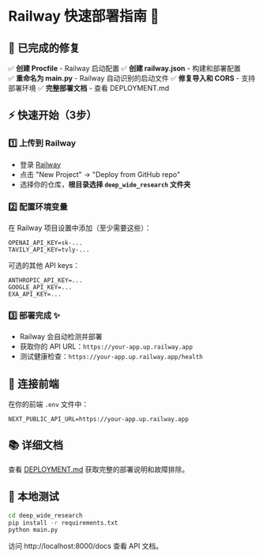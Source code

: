 # Railway 快速部署指南 🚀

## 📝 已完成的修复

✅ **创建 Procfile** - Railway 启动配置
✅ **创建 railway.json** - 构建和部署配置  
✅ **重命名为 main.py** - Railway 自动识别的启动文件
✅ **修复导入和 CORS** - 支持部署环境
✅ **完整部署文档** - 查看 DEPLOYMENT.md

## ⚡ 快速开始（3步）

### 1️⃣ 上传到 Railway
- 登录 [Railway](https://railway.app/)
- 点击 "New Project" → "Deploy from GitHub repo"
- 选择你的仓库，**根目录选择 `deep_wide_research` 文件夹**

### 2️⃣ 配置环境变量
在 Railway 项目设置中添加（至少需要这些）：
```
OPENAI_API_KEY=sk-...
TAVILY_API_KEY=tvly-...
```

可选的其他 API keys：
```
ANTHROPIC_API_KEY=...
GOOGLE_API_KEY=...
EXA_API_KEY=...
```

### 3️⃣ 部署完成 ✨
- Railway 会自动检测并部署
- 获取你的 API URL：`https://your-app.up.railway.app`
- 测试健康检查：`https://your-app.up.railway.app/health`

## 🔗 连接前端

在你的前端 `.env` 文件中：
```
NEXT_PUBLIC_API_URL=https://your-app.up.railway.app
```

## 📚 详细文档

查看 [DEPLOYMENT.md](./DEPLOYMENT.md) 获取完整的部署说明和故障排除。

## 🧪 本地测试

```bash
cd deep_wide_research
pip install -r requirements.txt
python main.py
```

访问 http://localhost:8000/docs 查看 API 文档。

